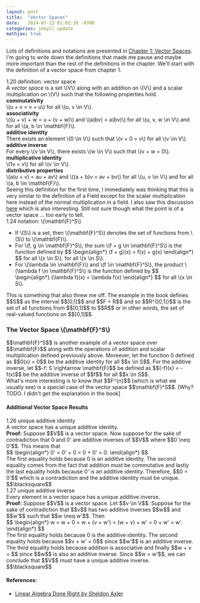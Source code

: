 ```yaml
---
layout: post
title:  "Vector Spaces"
date:   2024-07-12 01:01:36 -0700
categories: jekyll update
mathjax: true
---
```

Lots of definitions and notations are presented in <a href="https://linear.axler.net">Chapter 1: Vector Spaces</a>. I'm going to write down the definitions that made me pause and maybe more important than the rest of the definitions in the chapter. We'll start with the definition of a vector space from chapter 1.
<br>
<div class="ydiv">
  1.20 definition: vector space
</div>
<div class="ybdiv">
  A <i>vector space</i> is a set \(V\) along with an addition on \(V\) and a scalar multiplication on \(V\) such that the following properties hold.
<br>
  <b>commutativity</b><br>
  \(u + v = v + u\) for all \(u, v \in V\).<br>
  <b>associativity</b><br>
  \((u + v) + w = u + (v + w)\) and \(a(bv) = a(bv)\) for all \(u, v, w \in V\) and for all \(a, b \in \mathbf{F}\).<br>
  <b>additive identity</b><br>
  There exists an element \(0 \in V\) such that \(v + 0 = v\) for all \(v \in V\). <br>
  <b>additive inverse</b><br>
  For every \(v \in V\), there exists \(w \in V\) such that \(v + w = 0\). <br>
  <b>multiplicative identity</b><br>
  \(1v = v\) for all \(v \in V\).<br>
  <b>distributive properties</b><br>
  \(a(u + v) = au + av\) and \((a + b)v = av + bv\) for all \(u, v \in V\) and for all \(a, b \in \mathbf{F}\).<br>
</div>
Seeing this definition for the first time, I immediately was thinking that this is very similar to the definition of a Field except for the scalar multiplication here instead of the normal multiplication in a field. I also saw this discussion <a href=" https://math.stackexchange.com/questions/969720/what-is-the-main-difference-between-a-vector-space-and-a-field">here</a> which is also interesting. Still not sure though what the point is of a vector space ... too early to tell.
<br>
<div class="ydiv">
  1.24 notation: \(\mathbf{F}^S\)
</div>
<div class="ybdiv">
  <ul>
  <li>If \(S\) is a set, then \(\mathbf{F}^S\) denotes the set of functions from \(S\) to \(\mathbf{F}\).</li>
  <li>For \(f, g \in \mathbf{F}^S\), the sum \(f + g \in \mathbf{F}^S\) is the function defined by
	  $$
	  \begin{align*}
	  (f + g)(x) = f(x) + g(x)
	  \end{align*}
	  $$ for all \(x \in S\).
   for all \(x \in S\).</li>
  <li>For \(\lambda \in \mathbf{F}\) and \(f \in \mathbf{F}^S\), the product \(\lambda f \in \mathbf{F}^S\) is the function defined by
  $$
  \begin{align*}
  (\lambda f)(x) = \lambda f(x)
  \end{align*}
  $$ for all \(x \in S\).
  </li>
  </ul>
</div>
This is something that also threw me off. The example in the book defines $$S$$ as the interval $$[0,1]$$ and $$F = R$$ and so $$R^{[0,1]}$$ is the set of all functions from $$[0,1]$$ to $$R$$ or in other words, the set of real-valued functions on $$[0,1]$$.
<br>
<!------------------------------------------------------------------------------------>
<h3>The Vector Space \(\mathbf{F}^S\)</h3>
$$\mathbf{F}^S$$ is another example of a vector space over $$\mathbf{F}$$ along with the operations of addition and scalar multiplication defined previously above. Moreever, let the function 0 defined as $$0(x) = 0$$ be the additive identity for all $$x \in S$$. For the additive inverse, let $$-f: S \rightarrow \mathbf{F}$$ be defined as $$(-f)(x) = -f(x)$$ be the additive inverse of $$f$$ for all $$x \in S$$.
<br>
What's more interesting is to know that $$F^{n}$$ (which is what we usually see) is a special case of the vector space $$\mathbf{F}^S$$. [Why? TODO. I didn't get the explanation in the book]
<br>
<!------------------------------------------------------------------------------------>
<h4>Additional Vector Space Results</h4>
<div class="bdiv">
  1.26 unique additive identity
</div>
<div class="bbdiv">
  A vector space has a unique additive identity.
</div>
<b>Proof:</b>
Suppose $$V$$ is a vector space. Now suppose for the sake of contradiction that 0 and 0' are additive inverses of $$V$$ where $$0 \neq 0'$$. This means that
<div>
$$
\begin{align*}
0' = 0' + 0 = 0 + 0' = 0.
\end{align*}
$$
</div>
The first equality holds because 0 is an additive identity. The second equality comes from the fact that addition must be commutative and lastly the last equality holds because 0' is an additive identity. Therefore, $$0 = 0'$$ which is a contradiction and the additive identity must be unique. $$\blacksquare$$
<br>
<div class="bdiv">
  1.27 unique additive inverse
</div>
<div class="bbdiv">
  Every element in a vector space has a unique additive inverse.
</div>
<b>Proof:</b> 
Suppose $$V$$ is a vector space. Let $$v \in V$$. Suppose for the sake of contradiction that $$v$$ has two additive inverses $$w$$ and $$w'$$ such that $$w \neq w'$$. Then
<div>
$$
\begin{align*}
w = w + 0 = w + (v + w') = (w + v) + w' = 0 + w' = w'.
\end{align*}
$$
</div>
The first equality holds because 0 is the additive identity. The second equality holds because $$v + w' = 0$$ since $$w'$$ is an additive inverse. The third equality holds because addition is associative and finally $$w + v = $$ since $$w$$ is also an additive inverse. Since $$w = w'$$, we can conclude that $$V$$ must have a unique additive inverse. $$\blacksquare$$
<br>
<!------------------------------------------------------------------------------------>
<h4>References:</h4>
<ul>
<li><a href="https://linear.axler.net">Linear Algebra Done Right by Sheldon Axler</a></li>
</ul>
